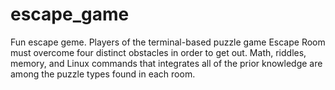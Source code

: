 # escape_game
Fun escape geme. Players of the terminal-based puzzle game Escape Room must overcome four distinct obstacles in order to get out. Math, riddles, memory, and Linux commands that integrates all of the prior knowledge are among the puzzle types found in each room.
